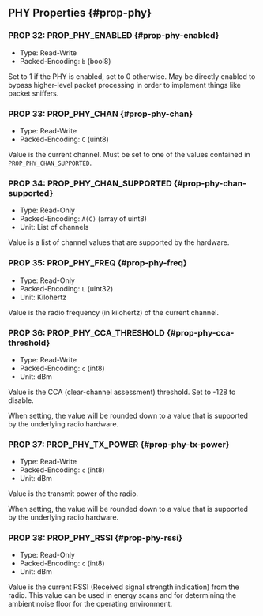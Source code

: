 ## PHY Properties {#prop-phy}


### PROP 32: PROP_PHY_ENABLED {#prop-phy-enabled}
* Type: Read-Write
* Packed-Encoding: `b` (bool8)

Set to 1 if the PHY is enabled, set to 0 otherwise.
May be directly enabled to bypass higher-level packet processing
in order to implement things like packet sniffers.

### PROP 33: PROP_PHY_CHAN {#prop-phy-chan}
* Type: Read-Write
* Packed-Encoding: `C` (uint8)

Value is the current channel. Must be set to one of the
values contained in `PROP_PHY_CHAN_SUPPORTED`.

### PROP 34: PROP_PHY_CHAN_SUPPORTED {#prop-phy-chan-supported}
* Type: Read-Only
* Packed-Encoding: `A(C)` (array of uint8)
* Unit: List of channels

Value is a list of channel values that are supported by the
hardware.

### PROP 35: PROP_PHY_FREQ {#prop-phy-freq}
* Type: Read-Only
* Packed-Encoding: `L` (uint32)
* Unit: Kilohertz

Value is the radio frequency (in kilohertz) of the
current channel.

### PROP 36: PROP_PHY_CCA_THRESHOLD {#prop-phy-cca-threshold}
* Type: Read-Write
* Packed-Encoding: `c` (int8)
* Unit: dBm

Value is the CCA (clear-channel assessment) threshold. Set to
-128 to disable.

When setting, the value will be rounded down to a value
that is supported by the underlying radio hardware.

### PROP 37: PROP_PHY_TX_POWER {#prop-phy-tx-power}
* Type: Read-Write
* Packed-Encoding: `c` (int8)
* Unit: dBm

Value is the transmit power of the radio.

When setting, the value will be rounded down to a value
that is supported by the underlying radio hardware.

### PROP 38: PROP_PHY_RSSI {#prop-phy-rssi}
* Type: Read-Only
* Packed-Encoding: `c` (int8)
* Unit: dBm

Value is the current RSSI (Received signal strength indication)
from the radio. This value can be used in energy scans and for
determining the ambient noise floor for the operating environment.

